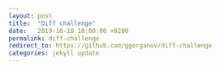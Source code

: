 ```yaml
---
layout: post
title:  "Diff challenge"
date:   2019-10-10 18:00:00 +0200
permalink: diff-challenge
redirect_to: https://github.com/ggerganov/diff-challenge
categories: jekyll update
---
```

